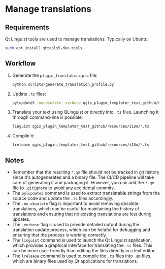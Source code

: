 # Manage translations

## Requirements

Qt Linguist tools are used to manage translations. Typically on Ubuntu:

```bash
sudo apt install qttools5-dev-tools
```

## Workflow

1. Generate the `plugin_translation.pro` file:

    ```bash
    python scripts/generate_translation_profile.py
    ```

1. Update `.ts` files:

    ```bash
    pylupdate5 -noobsolete -verbose qgis_plugin_templater_test_github/resources/i18n/plugin_translation.pro
    ```

1. Translate your text using QLinguist or directly into `.ts` files. Launching it through command-line is possible:

    ```bash
    linguist qgis_plugin_templater_test_github/resources/i18n/*.ts
    ```

1. Compile it:

    ```bash
    lrelease qgis_plugin_templater_test_github/resources/i18n/*.ts
    ```

## Notes

- Remember that the resulting `*.qm` file should not be tracked in git history since it's autogenerated and a binary file. The CI/CD pipeline will take care of generating it and packaging it. However, you can add the `*.qm` file to `.gitignore` to avoid any accidental commits.
- The `pylupdate5` command is used to extract translatable strings from the source code and update the `.ts` files accordingly.
- The `-no-obsolete` flag is important to avoid removing obsolete translations, which can be useful for maintaining the history of translations and ensuring that no existing translations are lost during updates.
- The `-verbose` flag is used to provide detailed output during the translation update process, which can be helpful for debugging and ensuring that the process is working correctly.
- The `linguist` command is used to launch the Qt Linguist application, which provides a graphical interface for translating the `.ts` files. This can be more user-friendly than editing the files directly in a text editor.
- The `lrelease` command is used to compile the `.ts` files into `.qm` files, which are binary files used by Qt applications for translations.
